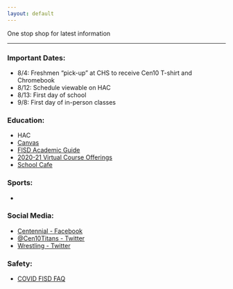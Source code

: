 ```yaml
---
layout: default
---
```



One stop shop for latest information 




* * *




### Important Dates:

* 8/4:  Freshmen “pick-up” at CHS to receive Cen10 T-shirt and Chromebook  
* 8/12:  Schedule viewable on HAC
* 8/13:  First day of school
* 9/8:  First day of in-person classes
   



### Education:

*   HAC
*   [Canvas](https://fisd.instructure.com/)
*   [FISD Academic Guide](https://github.com/tombresee/Cen10/raw/master/files/2020-21-academic-guide-and-course-catalog.pdf)
*   [2020-21 Virtual Course Offerings](https://www.friscoisd.org/departments/covid-19/virtual-instruction/2020-21-course-offerings)
*   [School Cafe](https://www.schoolcafe.com/)



### Sports:

*   



### Social Media:

*   [Centennial - Facebook](https://www.facebook.com/Cen10titans/)
*   [@Cen10Titans - Twitter](https://twitter.com/cen10titans?lang=en)
*   [Wrestling - Twitter](https://twitter.com/cen10wrestling?lang=en)




### Safety:

*   [COVID FISD FAQ](https://www.friscoisd.org/departments/covid-19/coronavirus)




<br><br><br>


